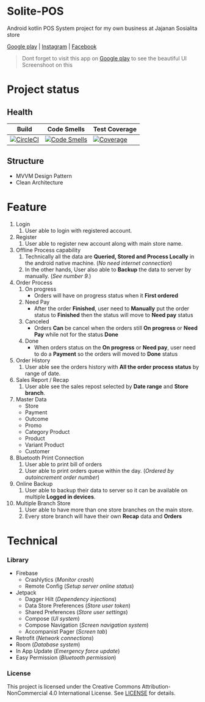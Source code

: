 # Solite-POS
Android kotlin POS System project for my own business at Jajanan Sosialita store

<a href="https://play.google.com/store/apps/details?id=com.socialite.solite_pos">Google play</a> | <a href="https://www.instagram.com/jajanansosialita/">Instagram</a> | <a href="https://www.facebook.com/jajanansosialita">Facebook</a>

> Dont forget to visit this app on <a href="https://play.google.com/store/apps/details?id=com.socialite.solite_pos">Google play</a> to see the beautiful UI Screenshoot on this

# Project status
## Health
| Build                                                                                                                                                                                              | Code Smells                                                                                                                                                    | Test Coverage                                                                                                                                            |
|----------------------------------------------------------------------------------------------------------------------------------------------------------------------------------------------------|----------------------------------------------------------------------------------------------------------------------------------------------------------------|----------------------------------------------------------------------------------------------------------------------------------------------------------|
| [![CircleCI](https://dl.circleci.com/status-badge/img/gh/denisyordanp/Solite-POS/tree/master.svg?style=svg)](https://dl.circleci.com/status-badge/redirect/gh/denisyordanp/Solite-POS/tree/master) | [![Code Smells](https://sonarcloud.io/api/project_badges/measure?project=solite_pos&metric=code_smells)](https://sonarcloud.io/summary/new_code?id=solite_pos) | [![Coverage](https://sonarcloud.io/api/project_badges/measure?project=solite_pos&metric=coverage)](https://sonarcloud.io/summary/new_code?id=solite_pos) |
## Structure
- MVVM Design Pattern
- Clean Architecture

# Feature
1. Login 
   1. User able to login with registered account.
2. Register 
   1. User able to register new account along with main store name.
3. Offline Process capability
   1. Technically all the data are **Queried, Stored and Process Locally** in the android native machine. (_No need internet connection_)
   2. In the other hands, User also able to **Backup** the data to server by manually. (_See number 9._)
4. Order Process
   1. On progress
      - Orders will have on progress status when it **First ordered**
   2. Need Pay
      - After the order **Finished**, user need to **Manually** put the order status to **Finished** then the status will move to **Need pay** status
   3. Canceled
      - Orders **Can** be cancel when the orders still **On progress** or **Need Pay** while not for the status **Done**
   4. Done
      - When orders status on the **On progress** or **Need pay**, user need to do a **Payment** so the orders will moved to **Done** status
5. Order History
   1. User able see the orders history with **All the order process status** by range of date.
6. Sales Report / Recap
   1. User able see the sales repost selected by **Date range** and **Store branch**.
7. Master Data
    - Store
    - Payment
    - Outcome
    - Promo
    - Category Product
    - Product
    - Variant Product
    - Customer
8. Bluetooth Print Connection
   1. User able to print bill of orders
   2. User able to print orders queue within the day. (_Ordered by autoincrement order number_)
9. Online Backup
   1. User able to backup their data to server so it can be available on multiple **Logged in devices**.
10. Multiple Branch Store
    1. User able to have more than one store branches on the main store.
    2. Every store branch will have their own **Recap** data and **Orders**

# Technical
### Library
- Firebase 
  - Crashlytics (_Monitor crash_)
  - Remote Config (_Setup server online status_)
- Jetpack
  - Dagger Hilt (_Dependency injections_)
  - Data Store Preferences (_Store user token_)
  - Shared Preferences (_Store user settings_)
  - Compose (_UI system_)
  - Compose Navigation (_Screen navigation system_)
  - Accompanist Pager (_Screen tab_)
- Retrofit (_Network connections_)
- Room (_Database system_)
- In App Update (_Emergency force update_)
- Easy Permission (_Bluetooth permission_)


### License
This project is licensed under the Creative Commons Attribution-NonCommercial 4.0 International License. See [LICENSE](LICENSE.md) for details.
